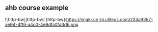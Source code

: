 ## ahb course example 
![http-bw][http-bw]
[http-bw]:https://imgkr.cn-bj.ufileos.com/224a9387-ae94-4ff6-a4c0-4e9dfa0fd3d6.png
